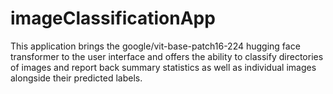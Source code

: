 # imageClassificationApp
This application brings the google/vit-base-patch16-224 hugging face transformer to the user interface and offers the ability to classify directories of images and report back summary statistics as well as individual images alongside their predicted labels.
